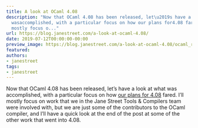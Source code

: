 ```yaml
---
title: A look at OCaml 4.08
description: "Now that OCaml 4.08 has been released, let\u2019s have a look at what
  wasaccomplished, with a particular focus on how our plans for4.08 fared. I\u2019ll
  mostly focus o..."
url: https://blog.janestreet.com/a-look-at-ocaml-4.08/
date: 2019-07-12T00:00:00-00:00
preview_image: https://blog.janestreet.com/a-look-at-ocaml-4.08/ocaml_release-2019.jpg
featured:
authors:
- janestreet
tags:
- janestreet
---
```


<p>Now that OCaml 4.08 has been released, let&rsquo;s have a look at what was
accomplished, with a particular focus on how <a href="https://blog.janestreet.com/plans-for-ocaml-408/">our plans for
4.08</a> fared. I&rsquo;ll mostly focus on work that we
in the Jane Street Tools &amp; Compilers team were involved with, but we are
just some of the contributors to the OCaml compiler, and I&rsquo;ll have a
quick look at the end of the post at some of the other work that went
into 4.08.</p>


